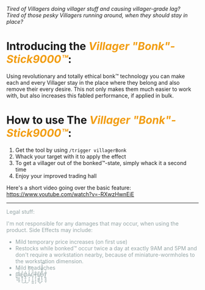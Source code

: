 *Tired of Villagers doing villager stuff and causing villager-grade lag?\
Tired of those pesky Villagers running around, when they should stay in place?*

# Introducing the<font color=#f29d12> *Villager "Bonk"-Stick9000™*</font>:

Using revolutionary and totally ethical bonk™ technology you can make each and every Villager stay in the place where they belong and also remove their every desire. This not only makes them much easier to work with, but also increases this fabled performance, if applied in bulk.

# How to use The <font color=#f29d12> *Villager "Bonk"-Stick9000™*</font>:

1. Get the tool by using `/trigger villagerBonk`
2. Whack your target with it to apply the effect
3. To get a villager out of the bonked™-state, simply whack it a second time
4. Enjoy your improved trading hall

Here's a short video going over the basic feature: https://www.youtube.com/watch?v=-RXwzHwnEiE

---

<font color=#95a5a6>Legal stuff:

I'm not responsible for any damages that may occur, when using the product.
Side Effects may include:
- Mild temporary price increases (on first use)
- Restocks while bonked™ occur twice a day at exactly 9AM and 5PM and don't require a workstation nearby, because of miniature-wormholes to the workstation dimension.
- Mild headaches
- [̴͓̯̤̙͂R̴͔̬̱͖̭̆͛̔Ẻ̷̱͍͓̯̠͜Ḑ̸̫̣̞̘̓͜A̴̧̹̥̙̎̉͛̀͠C̶͙̩̝̠̳͖̋̆́T̶̡̨͎̥͕̗̐Ę̸͖͇̻̋͜ͅD̵̨̢̥̭͌̂̐̈́̐͝]̸͉͈͍͚͊͐͐ͅ
</font>
